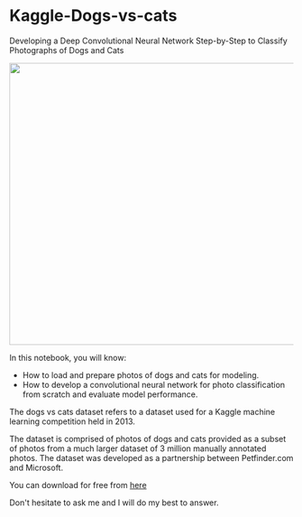 # Kaggle-Dogs-vs-cats
Developing a Deep Convolutional Neural Network Step-by-Step to Classify Photographs of Dogs and Cats

<p align="center"><img src="https://3qeqpr26caki16dnhd19sv6by6v-wpengine.netdna-ssl.com/wp-content/uploads/2019/03/Plot-of-the-First-Nine-Photos-of-Dogs-in-the-Dogs-vs-Cats-Dataset.png" width="700" height="500"></p>

In this notebook, you will know:

- How to load and prepare photos of dogs and cats for modeling.
- How to develop a convolutional neural network for photo classification from scratch and evaluate model performance.

The dogs vs cats dataset refers to a dataset used for a Kaggle machine learning competition held in 2013.

The dataset is comprised of photos of dogs and cats provided as a subset of photos from a much larger dataset of 3 million manually annotated photos. The dataset was developed as a partnership between Petfinder.com and Microsoft.

You can download for free from <a href="https://www.kaggle.com/c/dogs-vs-cats/data"> here</a>

Don't hesitate to ask me and I will do my best to answer.
